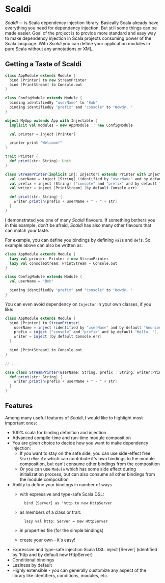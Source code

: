 # Scaldi

*Scaldi* -- is Scala dependency injection library. Basically Scala
already have everything you need for dependency injection. But still some things can be made easier.
Goal of the project is to provide more standard and easy way to make dependency injection in Scala
projects consuming power of the Scala language. With *Scaldi* you can define your application modules in pure Scala
without any annotations or XML.

## Getting a Taste of Scaldi

```scala
class AppModule extends Module {
  bind [Printer] to new StreamPrinter
  bind [PrintStream] to Console.out
}

class ConfigModule extends Module {
  binding identifiedBy "userName" to "Bob"
  binding identifiedBy "prefix" and "console" to "Howdy, "
}

object MyApp extends App with Injectable {
  implicit val modules = new AppModule :: new ConfigModule

  val printer = inject [Printer]

  printer print "Welcome!"
}

trait Printer {
  def print(str: String): Unit
}

class StreamPrinter(implicit inj: Injector) extends Printer with Injectable {
  val userName = inject [String] (identified by "userName" and by default "Anonimous")
  val prefix = inject [String] ("console" and "prefix" and by default "Hello, ")
  val writer = inject [PrintStream] (by default Console.err)

  def print(str: String) {
    writer.println(prefix + userName + " - " + str)
  }
}
```

I demonstrated you one of many *Scaldi* flavours. If something bothers you in this example,
don't be afraid, *Scaldi* has also many other flavours that can match your taste.

For example, you can define you bindings by defining `val`s and `def`s. So example above can also be written as:

```scala
class AppModule extends Module {
  lazy val printer: Printer = new StreamPrinter
  lazy val consoleStream: PrintStream = Console.out
}

class ConfigModule extends Module {
  val userName = "Bob"

  binding identifiedBy "prefix" and "console" to "Howdy, "
}
```

You can even avoid dependency on `Injector` in your own classes, if you like:

```scala
class AppModule extends Module {
  bind [Printer] to StreamPrinter(
    userName = inject (identified by "userName" and by default "Anonimous"),
    prefix = inject ("console" and "prefix" and by default "Hello, "),
    writer = inject (by default Console.err)
  )

  bind [PrintStream] to Console.out
}

// ...

case class StreamPrinter(userName: String, prefix : String, writer:PrintStream) extends Printer {
  def print(str: String) {
    writer.println(prefix + userName + " - " + str)
  }
}
```

## Features

Among many useful features of *Scaldi*, I would like to highlight most important ones:

* 100% scala for binding definition and injection
* Advanced compile-time and run-time module composition
* You are given choice to decide how you want to make dependency injection:
    * If you want to stay on the safe side, you can use side-effect free `StaticModule` which can contribute it's own
      bindings to the module composition, but can't consume other bindings from the composition
    * Or you can use `Module` which has some side effect during initialization process, but can also consume all
    other bindings from the module composition
* Ability to define your bindings in number of ways
    * with expressive and type-safe Scala DSL:

            bind [Server] as 'http to new HttpServer

    * as members of a class or trait:

            lazy val http: Server = new HttpServer

    * in properties file (for the simple bindings)
    * create your own - it's easy!
* Expressive and type-safe injection Scala DSL:
        inject [Server] (identified by 'http and by default new HttpServer)
* Conditional bindings
* Laziness by default
* Highly extensible - you can generally customize any aspect of the library like identifiers, conditions, modules, etc.
